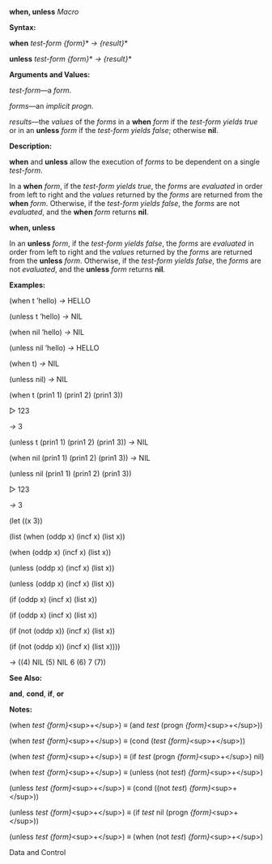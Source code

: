 **when, unless** *Macro* 

**Syntax:** 

**when** *test-form &#123;form&#125;*\* *→ &#123;result&#125;*\* 

**unless** *test-form &#123;form&#125;*\* *→ &#123;result&#125;*\* 

**Arguments and Values:** 

*test-form*—a *form*. 

*forms*—an *implicit progn*. 

*results*—the *values* of the *forms* in a **when** *form* if the *test-form yields true* or in an **unless** *form* if the *test-form yields false*; otherwise **nil**. 

**Description:** 

**when** and **unless** allow the execution of *forms* to be dependent on a single *test-form*. 

In a **when** *form*, if the *test-form yields true*, the *forms* are *evaluated* in order from left to right and the *values* returned by the *forms* are returned from the **when** *form*. Otherwise, if the *test-form yields false*, the *forms* are not *evaluated*, and the **when** *form* returns **nil**. 







**when, unless** 

In an **unless** *form*, if the *test-form yields false*, the *forms* are *evaluated* in order from left to right and the *values* returned by the *forms* are returned from the **unless** *form*. Otherwise, if the *test-form yields false*, the *forms* are not *evaluated*, and the **unless** *form* returns **nil**. 

**Examples:** 

(when t ’hello) *→* HELLO 

(unless t ’hello) *→* NIL 

(when nil ’hello) *→* NIL 

(unless nil ’hello) *→* HELLO 

(when t) *→* NIL 

(unless nil) *→* NIL 

(when t (prin1 1) (prin1 2) (prin1 3)) 

&#9655; 123 

*→* 3 

(unless t (prin1 1) (prin1 2) (prin1 3)) *→* NIL 

(when nil (prin1 1) (prin1 2) (prin1 3)) *→* NIL 

(unless nil (prin1 1) (prin1 2) (prin1 3)) 

&#9655; 123 

*→* 3 

(let ((x 3)) 

(list (when (oddp x) (incf x) (list x)) 

(when (oddp x) (incf x) (list x)) 

(unless (oddp x) (incf x) (list x)) 

(unless (oddp x) (incf x) (list x)) 

(if (oddp x) (incf x) (list x)) 

(if (oddp x) (incf x) (list x)) 

(if (not (oddp x)) (incf x) (list x)) 

(if (not (oddp x)) (incf x) (list x)))) 

*→* ((4) NIL (5) NIL 6 (6) 7 (7)) 

**See Also:** 

**and**, **cond**, **if**, **or** 

**Notes:** 

(when *test &#123;form&#125;*&#60;sup&#62;+&#60;/sup&#62;) *≡* (and *test* (progn *&#123;form&#125;*&#60;sup&#62;+&#60;/sup&#62;)) 

(when *test &#123;form&#125;*&#60;sup&#62;+&#60;/sup&#62;) *≡* (cond (*test &#123;form&#125;*&#60;sup&#62;+&#60;/sup&#62;)) 

(when *test &#123;form&#125;*&#60;sup&#62;+&#60;/sup&#62;) *≡* (if *test* (progn *&#123;form&#125;*&#60;sup&#62;+&#60;/sup&#62;) nil) 

(when *test &#123;form&#125;*&#60;sup&#62;+&#60;/sup&#62;) *≡* (unless (not *test*) *&#123;form&#125;*&#60;sup&#62;+&#60;/sup&#62;) 

(unless *test &#123;form&#125;*&#60;sup&#62;+&#60;/sup&#62;) *≡* (cond ((not *test*) *&#123;form&#125;*&#60;sup&#62;+&#60;/sup&#62;)) 

(unless *test &#123;form&#125;*&#60;sup&#62;+&#60;/sup&#62;) *≡* (if *test* nil (progn *&#123;form&#125;*&#60;sup&#62;+&#60;/sup&#62;)) 

(unless *test &#123;form&#125;*&#60;sup&#62;+&#60;/sup&#62;) *≡* (when (not *test*) *&#123;form&#125;*&#60;sup&#62;+&#60;/sup&#62;) 

Data and Control 





